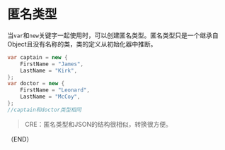 # 匿名类型    

当`var`和`new`关键字一起使用时，可以创建匿名类型。匿名类型只是一个继承自Object且没有名称的类，类的定义从初始化器中推断。    

```C#  
var captain = new {
    FirstName = "James",
    LastName = "Kirk",
};
var doctor = new {
    FirstName = "Leonard",
    LastName = "McCoy",
};
//captain和doctor类型相同  
```  

> CRE：匿名类型和JSON的结构很相似，转换很方便。  

（END）  
